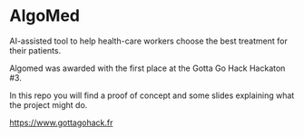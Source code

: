 # AlgoMed

AI-assisted tool to help health-care workers choose the best treatment for their patients.

Algomed was awarded with the first place at the Gotta Go Hack Hackaton #3.

In this repo you will find a proof of concept and some slides explaining what the project might do.

https://www.gottagohack.fr
